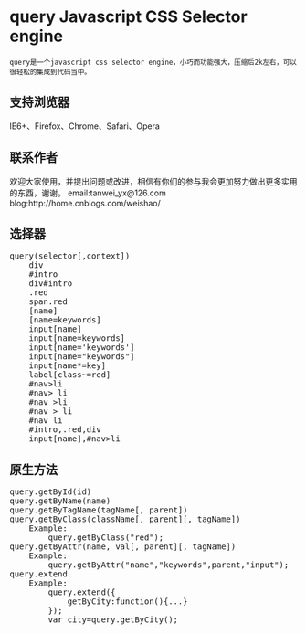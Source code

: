 query Javascript CSS Selector engine
====================================

    query是一个javascript css selector engine，小巧而功能强大，压缩后2k左右，可以很轻松的集成到代码当中。

<h2>支持浏览器</h2>
    IE6+、Firefox、Chrome、Safari、Opera

<h2>联系作者</h2>
    欢迎大家使用，并提出问题或改进，相信有你们的参与我会更加努力做出更多实用的东西，谢谢。   
    email:tanwei_yx@126.com
    blog:http://home.cnblogs.com/weishao/

<h2>选择器</h2>
<pre>
query(selector[,context])
    div
    #intro
    div#intro                    
    .red                
    span.red
    [name] 
    [name=keywords]          
    input[name]                
    input[name=keywords]
    input[name='keywords']
    input[name="keywords"]                
    input[name*=key]
    label[class~=red]
    #nav>li
    #nav> li
    #nav >li
    #nav > li
    #nav li
    #intro,.red,div
    input[name],#nav>li    
</pre>

<h2>原生方法</h2>   
<pre>
query.getById(id)
query.getByName(name)
query.getByTagName(tagName[, parent])
query.getByClass(className[, parent][, tagName])
    Example:
        query.getByClass("red");
query.getByAttr(name, val[, parent][, tagName])
    Example:
        query.getByAttr("name","keywords",parent,"input");                                    
query.extend
    Example:
        query.extend({                       
            getByCity:function(){...}
        });
        var city=query.getByCity();
</pre>